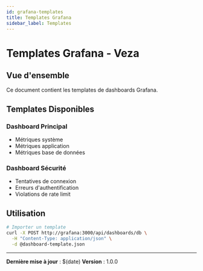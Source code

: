 ```yaml
---
id: grafana-templates
title: Templates Grafana
sidebar_label: Templates
---
```


# Templates Grafana - Veza

## Vue d'ensemble

Ce document contient les templates de dashboards Grafana.

## Templates Disponibles

### Dashboard Principal
- Métriques système
- Métriques application
- Métriques base de données

### Dashboard Sécurité
- Tentatives de connexion
- Erreurs d'authentification
- Violations de rate limit

## Utilisation

```bash
# Importer un template
curl -X POST http://grafana:3000/api/dashboards/db \
  -H "Content-Type: application/json" \
  -d @dashboard-template.json
```

---

**Dernière mise à jour** : $(date)
**Version** : 1.0.0 